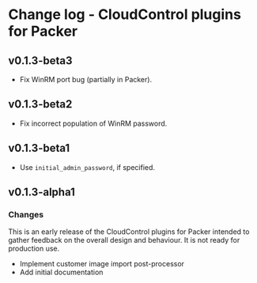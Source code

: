 # Change log - CloudControl plugins for Packer

## v0.1.3-beta3

* Fix WinRM port bug (partially in Packer).

## v0.1.3-beta2

* Fix incorrect population of WinRM password.

## v0.1.3-beta1

* Use `initial_admin_password`, if specified.

## v0.1.3-alpha1

### Changes

This is an early release of the CloudControl plugins for Packer intended to gather feedback on the overall design and behaviour.
It is not ready for production use.

* Implement customer image import post-processor
* Add initial documentation
